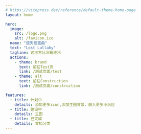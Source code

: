 ```yaml
---
# https://vitepress.dev/reference/default-theme-home-page
layout: home

hero:
  image:
    src: /logo.png
    alt: /favicon.ico
  name: "遗失摇篮曲"
  text: "Lost Lullaby"
  tagline: 这地方比冰箱还冷
  actions:
    - theme: brand
      text: 前往Test页
      link: /测试页面/test
    - theme: alt
      text: 前往Construction
      link: /测试页面/construction

features:
  - title: 计划中
    details: 添加更多icon,添加主图背景，嵌入更多小玩应
  - title: 建设中
    details: 主图
  - title: 已完成
    details: 文档分类
---
```

<DataPanel />